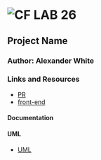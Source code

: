 ![CF](http://i.imgur.com/7v5ASc8.png) LAB 26
=================================================

## Project Name

### Author: Alexander White

### Links and Resources
* [PR](https://github.com/AlexWhitey/lab-26/pull/1)
* [front-end](https://codesandbox.io/s/n5z8ow3oop)

#### Documentation

#### UML
* [UML]()
